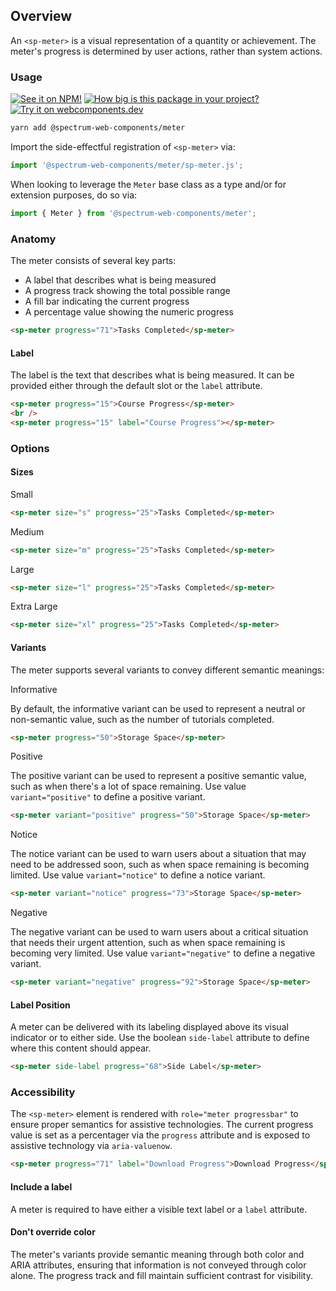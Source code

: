 ## Overview

An `<sp-meter>` is a visual representation of a quantity or achievement. The meter's progress is determined by user actions, rather than system actions.

### Usage

[![See it on NPM!](https://img.shields.io/npm/v/@spectrum-web-components/meter?style=for-the-badge)](https://www.npmjs.com/package/@spectrum-web-components/meter)
[![How big is this package in your project?](https://img.shields.io/bundlephobia/minzip/@spectrum-web-components/meter?style=for-the-badge)](https://bundlephobia.com/result?p=@spectrum-web-components/meter)
[![Try it on webcomponents.dev](https://img.shields.io/badge/Try%20it%20on-webcomponents.dev-green?style=for-the-badge)](https://webcomponents.dev/edit/collection/fO75441E1Q5ZlI0e9pgq/NqxNiDV1LXR9zxzocoRh/src/index.ts)

```bash
yarn add @spectrum-web-components/meter
```

Import the side-effectful registration of `<sp-meter>` via:

```javascript
import '@spectrum-web-components/meter/sp-meter.js';
```

When looking to leverage the `Meter` base class as a type and/or for extension purposes, do so via:

```javascript
import { Meter } from '@spectrum-web-components/meter';
```

### Anatomy

The meter consists of several key parts:

- A label that describes what is being measured
- A progress track showing the total possible range
- A fill bar indicating the current progress
- A percentage value showing the numeric progress

```html
<sp-meter progress="71">Tasks Completed</sp-meter>
```

#### Label

The label is the text that describes what is being measured. It can be provided either through the default slot or the `label` attribute.

```html
<sp-meter progress="15">Course Progress</sp-meter>
<br />
<sp-meter progress="15" label="Course Progress"></sp-meter>
```

### Options

#### Sizes

<sp-tabs selected="m" auto label="Size Attribute Options">
<sp-tab value="s">Small</sp-tab>
<sp-tab-panel value="s">

```html
<sp-meter size="s" progress="25">Tasks Completed</sp-meter>
```

</sp-tab-panel>
<sp-tab value="m">Medium</sp-tab>
<sp-tab-panel value="m">

```html
<sp-meter size="m" progress="25">Tasks Completed</sp-meter>
```

</sp-tab-panel>
<sp-tab value="l">Large</sp-tab>
<sp-tab-panel value="l">

```html
<sp-meter size="l" progress="25">Tasks Completed</sp-meter>
```

</sp-tab-panel>
<sp-tab value="xl">Extra Large</sp-tab>
<sp-tab-panel value="xl">

```html
<sp-meter size="xl" progress="25">Tasks Completed</sp-meter>
```

</sp-tab-panel>
</sp-tabs>

#### Variants

The meter supports several variants to convey different semantic meanings:

<sp-tabs selected="informative" auto label="Variant Options">
<sp-tab value="informative">Informative</sp-tab>
<sp-tab-panel value="informative">

By default, the informative variant can be used to represent a neutral or non-semantic value, such as the number of tutorials completed.

```html
<sp-meter progress="50">Storage Space</sp-meter>
```

</sp-tab-panel>
<sp-tab value="positive">Positive</sp-tab>
<sp-tab-panel value="positive">

The positive variant can be used to represent a positive semantic value, such as when there's a lot of space remaining.
Use value `variant="positive"` to define a positive variant.

```html
<sp-meter variant="positive" progress="50">Storage Space</sp-meter>
```

</sp-tab-panel>
<sp-tab value="notice">Notice</sp-tab>
<sp-tab-panel value="notice">

The notice variant can be used to warn users about a situation that may need to be addressed soon, such as when space remaining is becoming limited.
Use value `variant="notice"` to define a notice variant.

```html
<sp-meter variant="notice" progress="73">Storage Space</sp-meter>
```

</sp-tab-panel>
<sp-tab value="negative">Negative</sp-tab>
<sp-tab-panel value="negative">

The negative variant can be used to warn users about a critical situation that needs their urgent attention, such as when space remaining is becoming very limited.
Use value `variant="negative"` to define a negative variant.

```html
<sp-meter variant="negative" progress="92">Storage Space</sp-meter>
```

</sp-tab-panel>
</sp-tabs>

#### Label Position

A meter can be delivered with its labeling displayed above its visual indicator or to either side. Use the boolean `side-label` attribute to define where this content should appear.

```html
<sp-meter side-label progress="68">Side Label</sp-meter>
```

### Accessibility

The `<sp-meter>` element is rendered with `role="meter progressbar"` to ensure proper semantics for assistive technologies. The current progress value is set as a percentager via the `progress` attribute and is exposed to assistive technology via `aria-valuenow`.

```html
<sp-meter progress="71" label="Download Progress">Download Progress</sp-meter>
```

#### Include a label

A meter is required to have either a visible text label or a `label` attribute.

#### Don't override color

The meter's variants provide semantic meaning through both color and ARIA attributes, ensuring that information is not conveyed through color alone. The progress track and fill maintain sufficient contrast for visibility.
